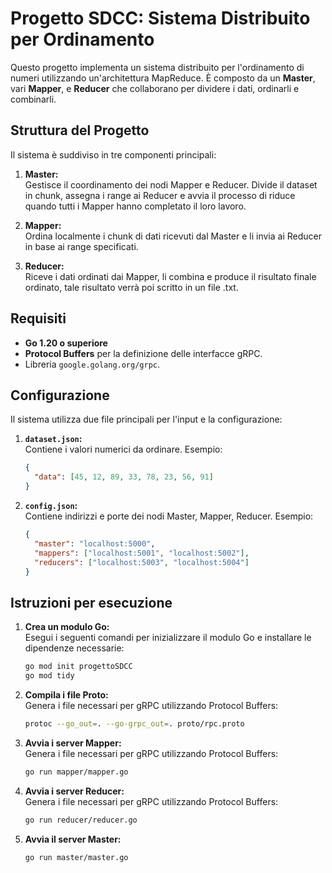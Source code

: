# Progetto SDCC: Sistema Distribuito per Ordinamento

Questo progetto implementa un sistema distribuito per l'ordinamento di numeri utilizzando un'architettura MapReduce. È composto da un **Master**, vari **Mapper**, e **Reducer** che collaborano per dividere i dati, ordinarli e combinarli.

## Struttura del Progetto

Il sistema è suddiviso in tre componenti principali:

1. **Master:**  
   Gestisce il coordinamento dei nodi Mapper e Reducer. Divide il dataset in chunk, assegna i range ai Reducer e avvia il processo di riduce quando tutti i Mapper hanno completato il loro lavoro.

2. **Mapper:**  
   Ordina localmente i chunk di dati ricevuti dal Master e li invia ai Reducer in base ai range specificati.

3. **Reducer:**  
   Riceve i dati ordinati dai Mapper, li combina e produce il risultato finale ordinato, tale risultato verrà poi scritto in un file .txt.

## Requisiti

- **Go 1.20 o superiore**
- **Protocol Buffers** per la definizione delle interfacce gRPC.
- Libreria `google.golang.org/grpc`.

## Configurazione

Il sistema utilizza due file principali per l'input e la configurazione:

1. **`dataset.json`:**  
   Contiene i valori numerici da ordinare. Esempio:

   ```json
   {
     "data": [45, 12, 89, 33, 78, 23, 56, 91]
   }

2. **`config.json`:**  
   Contiene indirizzi e porte dei nodi Master, Mapper, Reducer. Esempio:

   ```json
   {
     "master": "localhost:5000",
     "mappers": ["localhost:5001", "localhost:5002"],
     "reducers": ["localhost:5003", "localhost:5004"]
   }

## Istruzioni per esecuzione
1. **Crea un modulo Go:**  
   Esegui i seguenti comandi per inizializzare il modulo Go e installare le dipendenze necessarie:

   ```bash
   go mod init progettoSDCC
   go mod tidy
2. **Compila i file Proto:**  
   Genera i file necessari per gRPC utilizzando Protocol Buffers:

   ```bash
   protoc --go_out=. --go-grpc_out=. proto/rpc.proto
3. **Avvia i server Mapper:**  
   Genera i file necessari per gRPC utilizzando Protocol Buffers:

   ```bash
   go run mapper/mapper.go
4. **Avvia i server Reducer:**  
   Genera i file necessari per gRPC utilizzando Protocol Buffers:

   ```bash
   go run reducer/reducer.go
5. **Avvia il server Master:**
   ```bash
   go run master/master.go